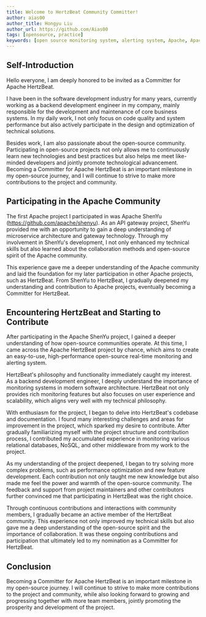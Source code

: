 ```yaml
---
title: Welcome to HertzBeat Community Committer!
author: aias00
author_title: Hongyu Liu
author_url: https://github.com/Aias00
tags: [opensource, practice]
keywords: [open source monitoring system, alerting system, Apache, Apache Committer, Hertzbeat]
---
```


## Self-Introduction

Hello everyone, I am deeply honored to be invited as a Committer for Apache HertzBeat.

I have been in the software development industry for many years, currently working as a backend development engineer in my company, mainly responsible for the development and maintenance of core business systems. In my daily work, I not only focus on code quality and system performance but also actively participate in the design and optimization of technical solutions.

Besides work, I am also passionate about the open-source community. Participating in open-source projects not only allows me to continuously learn new technologies and best practices but also helps me meet like-minded developers and jointly promote technological advancement. Becoming a Committer for Apache HertzBeat is an important milestone in my open-source journey, and I will continue to strive to make more contributions to the project and community.

## Participating in the Apache Community

The first Apache project I participated in was Apache ShenYu (<https://github.com/apache/shenyu>). As an API gateway project, ShenYu provided me with an opportunity to gain a deep understanding of microservice architecture and gateway technology. Through my involvement in ShenYu's development, I not only enhanced my technical skills but also learned about the collaboration methods and open-source spirit of the Apache community.

This experience gave me a deeper understanding of the Apache community and laid the foundation for my later participation in other Apache projects, such as HertzBeat. From ShenYu to HertzBeat, I gradually deepened my understanding and contribution to Apache projects, eventually becoming a Committer for HertzBeat.

## Encountering HertzBeat and Starting to Contribute

After participating in the Apache ShenYu project, I gained a deeper understanding of how open-source communities operate. At this time, I came across the Apache HertzBeat project by chance, which aims to create an easy-to-use, high-performance open-source real-time monitoring and alerting system.

HertzBeat's philosophy and functionality immediately caught my interest. As a backend development engineer, I deeply understand the importance of monitoring systems in modern software architecture. HertzBeat not only provides rich monitoring features but also focuses on user experience and scalability, which aligns very well with my technical philosophy.

With enthusiasm for the project, I began to delve into HertzBeat's codebase and documentation. I found many interesting challenges and areas for improvement in the project, which sparked my desire to contribute. After gradually familiarizing myself with the project structure and contribution process, I contributed my accumulated experience in monitoring various relational databases, NoSQL, and other middleware from my work to the project.

As my understanding of the project deepened, I began to try solving more complex problems, such as performance optimization and new feature development. Each contribution not only taught me new knowledge but also made me feel the power and warmth of the open-source community. The feedback and support from project maintainers and other contributors further convinced me that participating in HertzBeat was the right choice.

Through continuous contributions and interactions with community members, I gradually became an active member of the HertzBeat community. This experience not only improved my technical skills but also gave me a deep understanding of the open-source spirit and the importance of collaboration. It was these ongoing contributions and participation that ultimately led to my nomination as a Committer for HertzBeat.

## Conclusion

Becoming a Committer for Apache HertzBeat is an important milestone in my open-source journey. I will continue to strive to make more contributions to the project and community, while also looking forward to growing and progressing together with more team members, jointly promoting the prosperity and development of the project.
